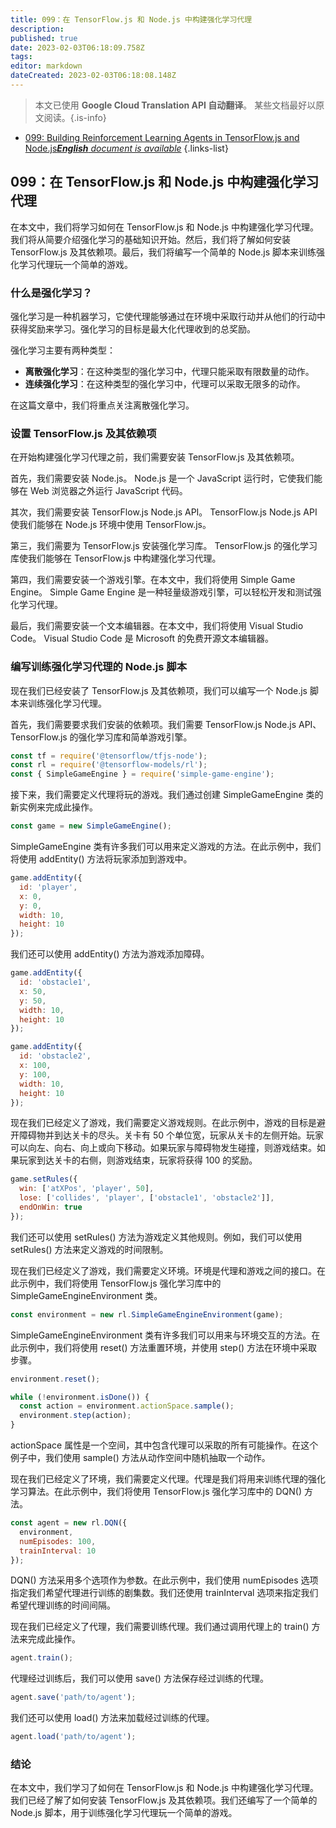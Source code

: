 ```yaml
---
title: 099：在 TensorFlow.js 和 Node.js 中构建强化学习代理
description: 
published: true
date: 2023-02-03T06:18:09.758Z
tags: 
editor: markdown
dateCreated: 2023-02-03T06:18:08.148Z
---
```


> 本文已使用 **Google Cloud Translation API 自动翻译**。
某些文档最好以原文阅读。{.is-info}



- [099: Building Reinforcement Learning Agents in TensorFlow.js and Node.js***English** document is available*](/en/Knowledge-base/TensorFlow-js/Learning/099-building-reinforcement-learning-agents-in-tensorflow-js-and-node-js)
{.links-list}


## 099：在 TensorFlow.js 和 Node.js 中构建强化学习代理

在本文中，我们将学习如何在 TensorFlow.js 和 Node.js 中构建强化学习代理。我们将从简要介绍强化学习的基础知识开始。然后，我们将了解如何安装 TensorFlow.js 及其依赖项。最后，我们将编写一个简单的 Node.js 脚本来训练强化学习代理玩一个简单的游戏。

### 什么是强化学习？

强化学习是一种机器学习，它使代理能够通过在环境中采取行动并从他们的行动中获得奖励来学习。强化学习的目标是最大化代理收到的总奖励。

强化学习主要有两种类型：

- **离散强化学习**：在这种类型的强化学习中，代理只能采取有限数量的动作。
- **连续强化学习**：在这种类型的强化学习中，代理可以采取无限多的动作。

在这篇文章中，我们将重点关注离散强化学习。

### 设置 TensorFlow.js 及其依赖项

在开始构建强化学习代理之前，我们需要安装 TensorFlow.js 及其依赖项。

首先，我们需要安装 Node.js。 Node.js 是一个 JavaScript 运行时，它使我们能够在 Web 浏览器之外运行 JavaScript 代码。

其次，我们需要安装 TensorFlow.js Node.js API。 TensorFlow.js Node.js API 使我们能够在 Node.js 环境中使用 TensorFlow.js。

第三，我们需要为 TensorFlow.js 安装强化学习库。 TensorFlow.js 的强化学习库使我们能够在 TensorFlow.js 中构建强化学习代理。

第四，我们需要安装一个游戏引擎。在本文中，我们将使用 Simple Game Engine。 Simple Game Engine 是一种轻量级游戏引擎，可以轻松开发和测试强化学习代理。

最后，我们需要安装一个文本编辑器。在本文中，我们将使用 Visual Studio Code。 Visual Studio Code 是 Microsoft 的免费开源文本编辑器。

### 编写训练强化学习代理的 Node.js 脚本

现在我们已经安装了 TensorFlow.js 及其依赖项，我们可以编写一个 Node.js 脚本来训练强化学习代理。

首先，我们需要要求我们安装的依赖项。我们需要 TensorFlow.js Node.js API、TensorFlow.js 的强化学习库和简单游戏引擎。

```javascript
const tf = require('@tensorflow/tfjs-node');
const rl = require('@tensorflow-models/rl');
const { SimpleGameEngine } = require('simple-game-engine');
```

接下来，我们需要定义代理将玩的游戏。我们通过创建 SimpleGameEngine 类的新实例来完成此操作。

```javascript
const game = new SimpleGameEngine();
```

SimpleGameEngine 类有许多我们可以用来定义游戏的方法。在此示例中，我们将使用 addEntity() 方法将玩家添加到游戏中。

```javascript
game.addEntity({
  id: 'player',
  x: 0,
  y: 0,
  width: 10,
  height: 10
});
```

我们还可以使用 addEntity() 方法为游戏添加障碍。

```javascript
game.addEntity({
  id: 'obstacle1',
  x: 50,
  y: 50,
  width: 10,
  height: 10
});

game.addEntity({
  id: 'obstacle2',
  x: 100,
  y: 100,
  width: 10,
  height: 10
});
```

现在我们已经定义了游戏，我们需要定义游戏规则。在此示例中，游戏的目标是避开障碍物并到达关卡的尽头。关卡有 50 个单位宽，玩家从关卡的左侧开始。玩家可以向左、向右、向上或向下移动。如果玩家与障碍物发生碰撞，则游戏结束。如果玩家到达关卡的右侧，则游戏结束，玩家将获得 100 的奖励。

```javascript
game.setRules({
  win: ['atXPos', 'player', 50],
  lose: ['collides', 'player', ['obstacle1', 'obstacle2']],
  endOnWin: true
});
```

我们还可以使用 setRules() 方法为游戏定义其他规则。例如，我们可以使用 setRules() 方法来定义游戏的时间限制。

现在我们已经定义了游戏，我们需要定义环境。环境是代理和游戏之间的接口。在此示例中，我们将使用 TensorFlow.js 强化学习库中的 SimpleGameEngineEnvironment 类。

```javascript
const environment = new rl.SimpleGameEngineEnvironment(game);
```

SimpleGameEngineEnvironment 类有许多我们可以用来与环境交互的方法。在此示例中，我们将使用 reset() 方法重置环境，并使用 step() 方法在环境中采取步骤。

```javascript
environment.reset();

while (!environment.isDone()) {
  const action = environment.actionSpace.sample();
  environment.step(action);
}
```

actionSpace 属性是一个空间，其中包含代理可以采取的所有可能操作。在这个例子中，我们使用 sample() 方法从动作空间中随机抽取一个动作。

现在我们已经定义了环境，我们需要定义代理。代理是我们将用来训练代理的强化学习算法。在此示例中，我们将使用 TensorFlow.js 强化学习库中的 DQN() 方法。

```javascript
const agent = new rl.DQN({
  environment,
  numEpisodes: 100,
  trainInterval: 10
});
```

DQN() 方法采用多个选项作为参数。在此示例中，我们使用 numEpisodes 选项指定我们希望代理进行训练的剧集数。我们还使用 trainInterval 选项来指定我们希望代理训练的时间间隔。

现在我们已经定义了代理，我们需要训练代理。我们通过调用代理上的 train() 方法来完成此操作。

```javascript
agent.train();
```

代理经过训练后，我们可以使用 save() 方法保存经过训练的代理。

```javascript
agent.save('path/to/agent');
```

我们还可以使用 load() 方法来加载经过训练的代理。

```javascript
agent.load('path/to/agent');
```

### 结论

在本文中，我们学习了如何在 TensorFlow.js 和 Node.js 中构建强化学习代理。我们已经了解了如何安装 TensorFlow.js 及其依赖项。我们还编写了一个简单的 Node.js 脚本，用于训练强化学习代理玩一个简单的游戏。